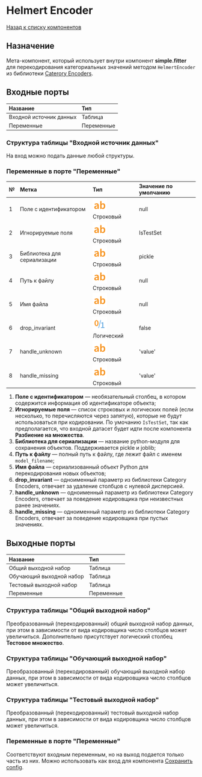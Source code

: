# Helmert Encoder

[Назад к списку компонентов](../README.md)

## Назначение

Мета-компонент, который использует внутри компонент **simple.fitter** для перекодирования категориальных значений методом `HelmertEncoder` из библиотеки [Caterory Encoders](https://contrib.scikit-learn.org/category_encoders).

## Входные порты

| Название                | Тип        |
|:------------------------|:-----------|
| Входной источник данных | Таблица    |
| Переменные              | Переменные |

### Структура таблицы "Входной источник данных"

На вход можно подать данные любой структуры.

### Переменные в порте "Переменные"

| №  | Метка                       | Тип                                | Значение по умолчанию   |
|:---|:----------------------------|:-----------------------------------|:------------------------|
| 1  | Поле с идентификатором      | ![](./img/string.svg) Строковый    | null                    |
| 2  | Игнорируемые поля           | ![](./img/string.svg) Строковый    | IsTestSet               |
| 3  | Библиотека для сериализации | ![](./img/string.svg) Строковый    | pickle                  |
| 4  | Путь к файлу                | ![](./img/string.svg) Строковый    | null                    |
| 5  | Имя файла                   | ![](./img/string.svg) Строковый    | null                    |
| 6  | drop_invariant              | ![](./img/logical.svg) Логический  | false                   |
| 7  | handle_unknown              | ![](./img/string.svg) Строковый    | 'value'                 |
| 8  | handle_missing              | ![](./img/string.svg) Строковый    | 'value'                 |

1. **Поле с идентификатором** — необязательный столбец, в котором содержится информация об идентификаторе объекта;
2. **Игнорируемые поля** — cписок строковых и логических полей (если несколько, то перечисляются через запятую), которые не будут использоваться при кодировании. По умочанию `IsTestSet`, так как предполагается, что входной датасет будет идти после компонента **Разбиение на множества**.
3. **Библиотека для сериализации** — название python-модуля для сохранения объектов. Поддерживается pickle и joblib;
4. **Путь к файлу** — полный путь к файлу, где лежит файл с именем `model_filename`;
5. **Имя файла**  —  сериализованный объект Python для перекодирования новых объектов;
6. **drop_invariant** — одноименный параметр из библиотеки Category Encoders, отвечает за удаление столбцов с нулевой дисперсией.
7. **handle_unknown** — одноименный параметр из библиотеки Category Encoders, отвечает за поведение кодировщика при неизвестных ранее значениях.
8. **handle_missing** — одноименный параметр из библиотеки Category Encoders, отвечает за поведение кодировщика при пустых значениях.

## Выходные порты

| Название                  | Тип        |
|:--------------------------|:-----------|
| Общий выходной набор      | Таблица    |
| Обучающий выходной набор  | Таблица    |
| Тестовый выходной набор   | Таблица    |
| Переменные                | Переменные |

### Структура таблицы "Общий выходной набор"

Преобразованный (перекодированный) общий выходной набор данных, при этом в зависимости от вида кодировщика число столбцов может увеличиться. Дополнительно присутствует логический столбец **Тестовое множество**.

### Структура таблицы "Обучающий выходной набор"

Преобразованный (перекодированный) обучающий выходной набор данных, при этом в зависимости от вида кодировщика число столбцов может увеличиться.

### Структура таблицы "Тестовый выходной набор"

Преобразованный (перекодированный) тестовый выходной набор данных, при этом в зависимости от вида кодировщика число столбцов может увеличиться.

### Переменные в порте "Переменные"

Соответствуют входным переменным, но на выход подается только часть из них. Можно использовать как вход для компонента [Сохранить config](../save_config.md).
